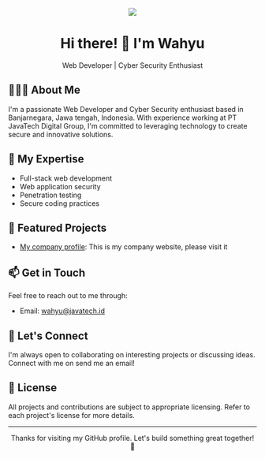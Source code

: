<!-- Header -->
<p align="center">
  <img src="https://javatech.id/uploads/img/general/1671091065-javatech%20digital%20group%20(112%20%C3%97%2096%20piksel)%20(4).png">
</p>

<!-- Introduction -->
<h1 align="center">Hi there! 👋 I'm Wahyu</h1>
<p align="center">Web Developer | Cyber Security Enthusiast</p>

<!-- About Me -->
## 🧑🏻‍💻 About Me

I'm a passionate Web Developer and Cyber Security enthusiast based in Banjarnegara, Jawa tengah, Indonesia. With experience working at PT JavaTech Digital Group, I'm committed to leveraging technology to create secure and innovative solutions.

## 🚀 My Expertise

- Full-stack web development
- Web application security
- Penetration testing
- Secure coding practices

## 🔭 Featured Projects

- [My company profile](javatech.id): This is my company website, please visit it


## 📫 Get in Touch

Feel free to reach out to me through:

- Email: [wahyu@javatech.id](mailto:wahyu@javatech.id)


## 💬 Let's Connect

I'm always open to collaborating on interesting projects or discussing ideas. Connect with me on send me an email!

## 📝 License

All projects and contributions are subject to appropriate licensing. Refer to each project's license for more details.

---

<p align="center">Thanks for visiting my GitHub profile. Let's build something great together! 🌟</p>
